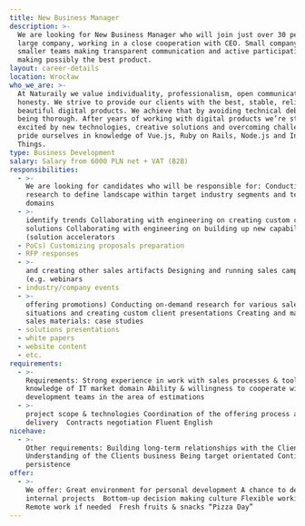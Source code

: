 ```yaml
---
title: New Business Manager
description: >-
  We are looking for New Business Manager who will join just over 30 people
  large company, working in a close cooperation with CEO. Small company means
  smaller teams making transparent communication and active participation in
  making possibly the best product. 
layout: career-details
location: Wrocław
who_we_are: >-
  At Naturaily we value individuality, professionalism, open communication and
  honesty. We strive to provide our clients with the best, stable, reliable and
  beautiful digital products. We achieve that by avoiding technical debt and
  being thorough. After years of working with digital products we’re still
  excited by new technologies, creative solutions and overcoming challenges. We
  pride ourselves in knowledge of Vue.js, Ruby on Rails, Node.js and Internet of
  Things.
type: Business Development
salary: Salary from 6000 PLN net + VAT (B2B)
responsibilities:
  - >-
    We are looking for candidates who will be responsible for: Conducting market
    research to define landscape within target industry segments and technology
    domains
  - >-
    identify trends Collaborating with engineering on creating custom client
    solutions Collaborating with engineering on building up new capabilities
    (solution accelerators
  - PoCs) Customizing proposals preparation
  - RFP responses
  - >-
    and creating other sales artifacts Designing and running sales campaigns
    (e.g. webinars
  - industry/company events
  - >-
    offering promotions) Conducting on-demand research for various sales
    situations and creating custom client presentations Creating and maintaining
    sales materials: case studies
  - solutions presentations
  - white papers
  - website content
  - etc.
requirements:
  - >-
    Requirements: Strong experience in work with sales processes & tools Deep
    knowledge of IT market domain Ability & willingness to cooperate with
    development teams in the area of estimations
  - >-
    project scope & technologies Coordination of the offering process and its
    delivery  Contracts negotiation Fluent English
nicehave:
  - >-
    Other requirements: Building long-term relationships with the Clients
    Understanding of the Clients business Being target orientated Continuous
    persistence
offer:
  - >-
    We offer: Great environment for personal development A chance to develop
    internal projects  Bottom-up decision making culture Flexible working hours 
    Remote work if needed  Fresh fruits & snacks “Pizza Day”
---
```


